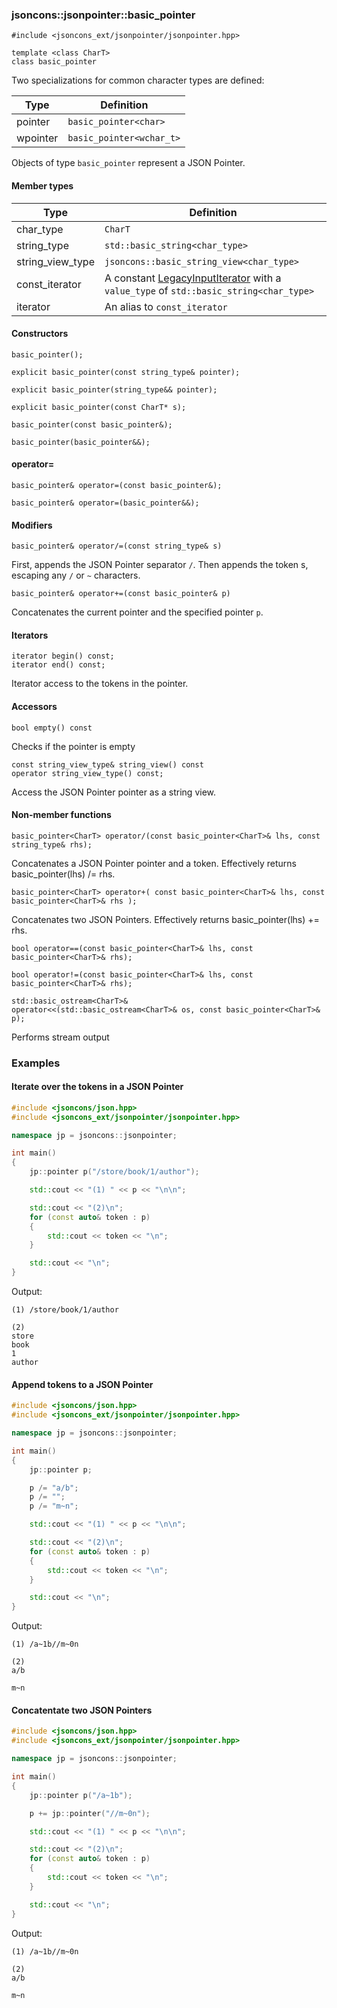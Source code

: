 ### jsoncons::jsonpointer::basic_pointer

```
#include <jsoncons_ext/jsonpointer/jsonpointer.hpp>

template <class CharT>
class basic_pointer
```

Two specializations for common character types are defined:

Type      |Definition
----------|------------------------------
pointer   |`basic_pointer<char>`
wpointer  |`basic_pointer<wchar_t>`

Objects of type `basic_pointer` represent a JSON Pointer.

#### Member types
Type        |Definition
------------|------------------------------
char_type   | `CharT`
string_type | `std::basic_string<char_type>`
string_view_type | `jsoncons::basic_string_view<char_type>`
const_iterator | A constant [LegacyInputIterator](https://en.cppreference.com/w/cpp/named_req/InputIterator) with a `value_type` of `std::basic_string<char_type>`
iterator    | An alias to `const_iterator`

#### Constructors

    basic_pointer();

    explicit basic_pointer(const string_type& pointer);

    explicit basic_pointer(string_type&& pointer);

    explicit basic_pointer(const CharT* s);

    basic_pointer(const basic_pointer&);

    basic_pointer(basic_pointer&&);

#### operator=

    basic_pointer& operator=(const basic_pointer&);

    basic_pointer& operator=(basic_pointer&&);

#### Modifiers

    basic_pointer& operator/=(const string_type& s)
First, appends the JSON Pointer separator `/`. Then appends the token s, escaping any `/` or `~` characters.

    basic_pointer& operator+=(const basic_pointer& p)
Concatenates the current pointer and the specified pointer `p`. 

#### Iterators

    iterator begin() const;
    iterator end() const;
Iterator access to the tokens in the pointer.

#### Accessors

    bool empty() const
Checks if the pointer is empty

    const string_view_type& string_view() const
    operator string_view_type() const;
Access the JSON Pointer pointer as a string view.

#### Non-member functions
    basic_pointer<CharT> operator/(const basic_pointer<CharT>& lhs, const string_type& rhs);
Concatenates a JSON Pointer pointer and a token. Effectively returns basic_pointer<CharT>(lhs) /= rhs.

    basic_pointer<CharT> operator+( const basic_pointer<CharT>& lhs, const basic_pointer<CharT>& rhs );
Concatenates two JSON Pointers. Effectively returns basic_pointer<CharT>(lhs) += rhs.

    bool operator==(const basic_pointer<CharT>& lhs, const basic_pointer<CharT>& rhs);

    bool operator!=(const basic_pointer<CharT>& lhs, const basic_pointer<CharT>& rhs);

    std::basic_ostream<CharT>&
    operator<<(std::basic_ostream<CharT>& os, const basic_pointer<CharT>& p);
Performs stream output

### Examples

#### Iterate over the tokens in a JSON Pointer

```c++
#include <jsoncons/json.hpp>
#include <jsoncons_ext/jsonpointer/jsonpointer.hpp>

namespace jp = jsoncons::jsonpointer;

int main()
{
    jp::pointer p("/store/book/1/author");

    std::cout << "(1) " << p << "\n\n";

    std::cout << "(2)\n";
    for (const auto& token : p)
    {
        std::cout << token << "\n";
    }

    std::cout << "\n";
}
```
Output:
```
(1) /store/book/1/author

(2)
store
book
1
author
```

#### Append tokens to a JSON Pointer

```c++
#include <jsoncons/json.hpp>
#include <jsoncons_ext/jsonpointer/jsonpointer.hpp>

namespace jp = jsoncons::jsonpointer;

int main()
{
    jp::pointer p;

    p /= "a/b";
    p /= "";
    p /= "m~n";

    std::cout << "(1) " << p << "\n\n";

    std::cout << "(2)\n";
    for (const auto& token : p)
    {
        std::cout << token << "\n";
    }

    std::cout << "\n";
}
```
Output:
```
(1) /a~1b//m~0n

(2)
a/b

m~n
```

#### Concatentate two JSON Pointers

```c++
#include <jsoncons/json.hpp>
#include <jsoncons_ext/jsonpointer/jsonpointer.hpp>

namespace jp = jsoncons::jsonpointer;

int main()
{
    jp::pointer p("/a~1b");

    p += jp::pointer("//m~0n");

    std::cout << "(1) " << p << "\n\n";

    std::cout << "(2)\n";
    for (const auto& token : p)
    {
        std::cout << token << "\n";
    }

    std::cout << "\n";
}
```
Output:
```
(1) /a~1b//m~0n

(2)
a/b

m~n
```

